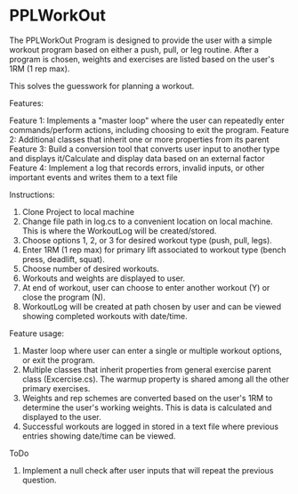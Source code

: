 # PPLWorkOut

The PPLWorkOut Program is designed to provide the user with a simple workout program based on either a push, pull, or leg routine. After a program is chosen, weights and exercises are listed based on the user's 1RM (1 rep max).

This solves the guesswork for planning a workout.

Features:

Feature 1: Implements a "master loop" where the user can repeatedly enter commands/perform actions, including choosing to exit the program.
Feature 2: Additional classes that inherit one or more properties from its parent
Feature 3: Build a conversion tool that converts user input to another type and displays it/Calculate and display data based on an external
factor
Feature 4: Implement a log that records errors, invalid inputs, or other important events and writes them to a text file


Instructions:
1. Clone Project to local machine
2. Change file path in log.cs to a convenient location on local machine. This is where the WorkoutLog will be created/stored.
3. Choose options 1, 2, or 3 for desired workout type (push, pull, legs).
4. Enter 1RM (1 rep max) for primary lift associated to workout type (bench press, deadlift, squat).
5. Choose number of desired workouts.
6. Workouts and weights are displayed to user.
7. At end of workout, user can choose to enter another workout (Y) or close the program (N).
8. WorkoutLog will be created at path chosen by user and can be viewed showing completed workouts with date/time.

Feature usage:
1. Master loop where user can enter a single or multiple workout options, or exit the program.
2. Multiple classes that inherit properties from general exercise parent class (Excercise.cs). The warmup property is shared among all the other primary exercises.
3. Weights and rep schemes are converted based on the user's 1RM to determine the user's working weights. This is data is calculated and displayed to the user.
4. Successful workouts are logged in stored in a text file where previous entries showing date/time can be viewed.


ToDo
1. Implement a null check after user inputs that will repeat the previous question.
